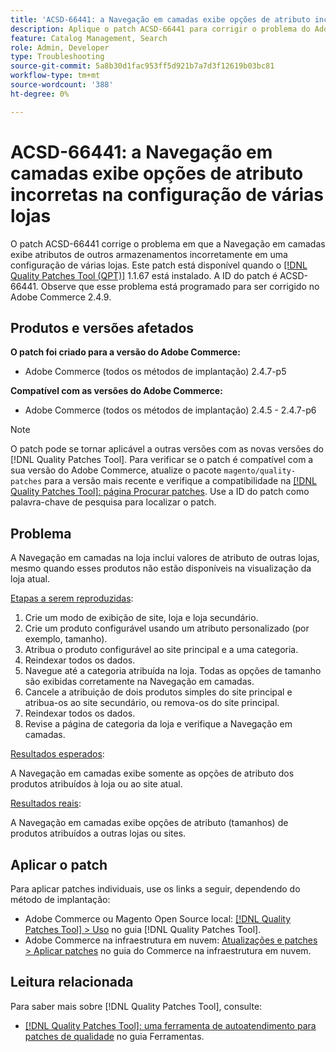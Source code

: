 ```yaml
---
title: 'ACSD-66441: a Navegação em camadas exibe opções de atributo incorretas na configuração de várias lojas'
description: Aplique o patch ACSD-66441 para corrigir o problema do Adobe Commerce, em que a Navegação em camadas exibe atributos de outros armazenamentos incorretamente em uma configuração de várias lojas.
feature: Catalog Management, Search
role: Admin, Developer
type: Troubleshooting
source-git-commit: 5a8b30d1fac953ff5d921b7a7d3f12619b03bc81
workflow-type: tm+mt
source-wordcount: '388'
ht-degree: 0%

---
```



# ACSD-66441: a Navegação em camadas exibe opções de atributo incorretas na configuração de várias lojas

O patch ACSD-66441 corrige o problema em que a Navegação em camadas exibe atributos de outros armazenamentos incorretamente em uma configuração de várias lojas. Este patch está disponível quando o [[!DNL Quality Patches Tool (QPT)]](/help/tools/quality-patches-tool/quality-patches-tool-to-self-serve-quality-patches.md) 1.1.67 está instalado. A ID do patch é ACSD-66441. Observe que esse problema está programado para ser corrigido no Adobe Commerce 2.4.9.

## Produtos e versões afetados

**O patch foi criado para a versão do Adobe Commerce:**

* Adobe Commerce (todos os métodos de implantação) 2.4.7-p5

**Compatível com as versões do Adobe Commerce:**

* Adobe Commerce (todos os métodos de implantação) 2.4.5 - 2.4.7-p6

>[!NOTE]
>
>O patch pode se tornar aplicável a outras versões com as novas versões do [!DNL Quality Patches Tool]. Para verificar se o patch é compatível com a sua versão do Adobe Commerce, atualize o pacote `magento/quality-patches` para a versão mais recente e verifique a compatibilidade na [[!DNL Quality Patches Tool]: página Procurar patches](https://experienceleague.adobe.com/tools/commerce-quality-patches/index.html?lang=pt-BR). Use a ID do patch como palavra-chave de pesquisa para localizar o patch.

## Problema

A Navegação em camadas na loja inclui valores de atributo de outras lojas, mesmo quando esses produtos não estão disponíveis na visualização da loja atual.

<u>Etapas a serem reproduzidas</u>:

1. Crie um modo de exibição de site, loja e loja secundário.
1. Crie um produto configurável usando um atributo personalizado (por exemplo, tamanho).
1. Atribua o produto configurável ao site principal e a uma categoria.
1. Reindexar todos os dados.
1. Navegue até a categoria atribuída na loja. Todas as opções de tamanho são exibidas corretamente na Navegação em camadas.
1. Cancele a atribuição de dois produtos simples do site principal e atribua-os ao site secundário, ou remova-os do site principal.
1. Reindexar todos os dados.
1. Revise a página de categoria da loja e verifique a Navegação em camadas.

<u>Resultados esperados</u>:

A Navegação em camadas exibe somente as opções de atributo dos produtos atribuídos à loja ou ao site atual.

<u>Resultados reais</u>:

A Navegação em camadas exibe opções de atributo (tamanhos) de produtos atribuídos a outras lojas ou sites.

## Aplicar o patch

Para aplicar patches individuais, use os links a seguir, dependendo do método de implantação:

* Adobe Commerce ou Magento Open Source local: [[!DNL Quality Patches Tool] > Uso](/help/tools/quality-patches-tool/usage.md) no guia [!DNL Quality Patches Tool].
* Adobe Commerce na infraestrutura em nuvem: [Atualizações e patches > Aplicar patches](https://experienceleague.adobe.com/docs/commerce-cloud-service/user-guide/develop/upgrade/apply-patches.html?lang=pt-BR) no guia do Commerce na infraestrutura em nuvem.

## Leitura relacionada

Para saber mais sobre [!DNL Quality Patches Tool], consulte:

* [[!DNL Quality Patches Tool]: uma ferramenta de autoatendimento para patches de qualidade](/help/tools/quality-patches-tool/quality-patches-tool-to-self-serve-quality-patches.md) no guia Ferramentas.
